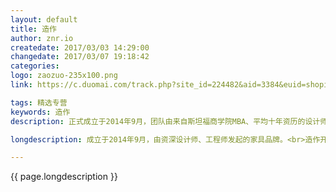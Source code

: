 ```yaml
---
layout: default
title: 造作
author: znr.io
createdate: 2017/03/03 14:29:00
changedate: 2017/03/07 19:18:42
categories:
logo: zaozuo-235x100.png
link: https://c.duomai.com/track.php?site_id=224482&aid=3384&euid=shopindex&t=http%3A%2F%2Fzaozuo.com%2F%3Fzfrom%3Ddsp_duomai

tags: 精选专营
keywords: 造作
description: 正式成立于2014年9月，团队由来自斯坦福商学院MBA、平均十年资历的设计师、工程师和来自家具行业的顶尖人才组成

longdescription: 成立于2014年9月，由资深设计师、工程师发起的家具品牌。<br>造作开创了“用户＋设计师＋制造”模式，去掉一切供应链和中间渠道的冗余和成本，以为每个人带来高性价比的国际顶级设计家具家居产品为宗旨。<br>设计师队伍强大，作品非常的赞！即使不买，去看看也觉得很开心！

---
```


{{ page.longdescription }}
